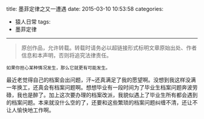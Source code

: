 title: 墨菲定律之又一遭遇
date: 2015-03-10 10:53:58
categories:
- 猿人日常
tags:
- 墨菲定律
---
>原创作品，允许转载。转载时请务必以超链接形式标明文章原始出处、作者信息和本声明，否则将追究法律责任。

`如果你担心某种情况发生，那么它就更有可能发生。`

最近老觉得自己的档案会出问题，汗~还真满足了我的愿望啊。没想到我这样没满一年换工，还真会有档案问题啊。想想毕业有一段时间为了毕业生档案问题奔波劳碌，我也是醉了。加上这次要办理的档案改派，我貌似遇上了毕业生所有都会遇到的档案问题。本来就没什么空的了，还要和这些繁琐的档案问题纠缠不清，还让不让人愉快地工作啊。
